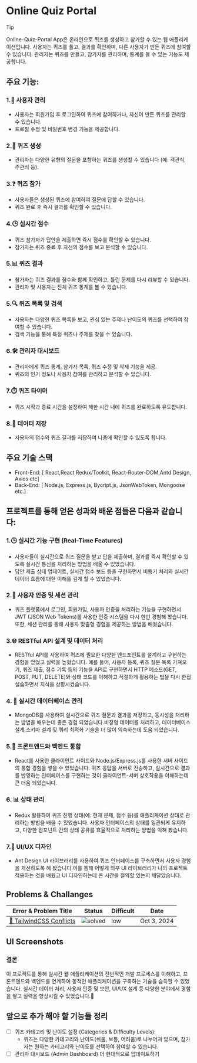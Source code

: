 # Online Quiz Portal

>[!TIP]
>Online-Quiz-Portal App은 온라인으로 퀴즈를 생성하고 참가할 수 있는 웹 애플리케이션입니다. 사용자는 퀴즈를 풀고, 결과를 확인하며, 다른 사용자가 만든 퀴즈에 참여할 수 있습니다. 관리자는 퀴즈를 만들고, 참가자를 관리하며, 통계를 볼 수 있는 기능도 제공합니다.

## 주요 기능:
### 1.👤 사용자 관리
- 사용자는 회원가입 후 로그인하여 퀴즈에 참여하거나, 자신이 만든 퀴즈를 관리할 수 있습니다.
- 프로필 수정 및 비밀번호 변경 기능을 제공합니다.

### 2.📝 퀴즈 생성
- 관리자는 다양한 유형의 질문을 포함하는 퀴즈를 생성할 수 있습니다 (예: 객관식, 주관식 등).

### 3.❓ 퀴즈 참가
- 사용자들은 생성된 퀴즈에 참여하여 질문에 답할 수 있습니다.
- 퀴즈 완료 후 즉시 결과를 확인할 수 있습니다.

### 4.🕒 실시간 점수
- 퀴즈 참가자가 답안을 제출하면 즉시 점수를 확인할 수 있습니다.
- 참가자는 퀴즈 종료 후 자신의 점수를 보고 분석할 수 있습니다.

### 5.📊 퀴즈 결과
- 참가자는 퀴즈 결과를 점수와 함께 확인하고, 틀린 문제를 다시 리뷰할 수 있습니다.
- 관리자 및 사용자는 전체 퀴즈 통계를 볼 수 있습니다.

### 5.🔍 퀴즈 목록 및 검색
- 사용자는 다양한 퀴즈 목록을 보고, 관심 있는 주제나 난이도의 퀴즈를 선택하여 참여할 수 있습니다.
- 검색 기능을 통해 특정 퀴즈나 주제를 찾을 수 있습니다.

### 6.🛠️ 관리자 대시보드
- 관리자에게 퀴즈 통계, 참가자 목록, 퀴즈 수정 및 삭제 기능을 제공.
- 퀴즈의 인기 정도나 사용자 참여를 관리하고 분석할 수 있습니다.

### 7.⏱️ 퀴즈 타이머
- 퀴즈 시작과 종료 시간을 설정하여 제한 시간 내에 퀴즈를 완료하도록 유도합니다.

### 8.💾 데이터 저장
- 사용자의 점수와 퀴즈 결과를 저장하여 나중에 확인할 수 있도록 합니다.

## 주요 기술 스택
- Front-End: [ React,React Redux/Toolkit, React-Router-DOM,Antd Design, Axios etc]
- Back-End: [ Node.js, Express.js, Bycript.js, JsonWebToken, Mongoose etc.]

## 프로젝트를 통해 얻은 성과와 배운 점들은 다음과 같습니다:
### 1.🕒 실시간 기능 구현 (Real-Time Features)
- 사용자들이 실시간으로 퀴즈 질문을 받고 답을 제출하며, 결과를 즉시 확인할 수 있도록 실시간 통신을 처리하는 방법을 배울 수 있었습니다.
- 답안 제출 상태 업데이트, 실시간 점수 보드 등을 구현하면서 비동기 처리와 실시간 데이터 흐름에 대한 이해를 깊게 할 수 있었습니다.

### 2.🔐 사용자 인증 및 세션 관리
- 퀴즈 플랫폼에서 로그인, 회원가입, 사용자 인증을 처리하는 기능을 구현하면서 JWT (JSON Web Tokens)를 사용한 인증 시스템을 다시 한번 경험해 봤습니다. 또한, 세션 관리를 통해 사용자 맞춤형 경험을 제공하는 방법을 배웠습니다.

### 3.🌐 RESTful API 설계 및 데이터 처리
- RESTful API를 사용하여 퀴즈에 필요한 다양한 엔드포인트를 설계하고 구현하는 경험을 얻었고 실력을 높혔습니다. 예를 들어, 사용자 등록, 퀴즈 질문 목록 가져오기, 퀴즈 제출, 점수 기록 등의 기능을 API로 구현하면서 HTTP 메소드(GET, POST, PUT, DELETE)와 상태 코드를 이해하고 적절하게 활용하는 법을 다시 한접 실습하면서 지식을 상항시켰습니다.

### 4. 📂 실시간 데이터베이스 관리
- MongoDB를 사용하여 실시간으로 퀴즈 질문과 결과를 저장하고, 동시성을 처리하는 방법을 배우는데 좋은 경험 되었습니다.비정형 데이터를 처리하고, 데이터베이스 설계,스키마 설계 및 쿼리 최적화 기술을 더 많이 익숙하는데 도움 되었습니다.

### 5.🔗 프론트엔드와 백엔드 통합
- React를 사용한 클라이언트 사이드와 Node.js/Express.js를 사용한 서버 사이드의 통합 경험을 쌓을 수 있었습니다. 퀴즈 응답을 서버로 전송하고, 실시간으로 결과를 반영하는 인터페이스를 구현하는 것이 클라이언트-서버 상호작용을 이해하는데 큰 더움 되었습니다.

### 6. 📊 상태 관리
- Redux 활용하여 퀴즈 진행 상태(예: 현재 문제, 점수 등)를 애플리케이션 상태로 관리하는 방법을 배울 수 있었습니다. 사용자 인터페이스의 상태를 일관되게 유지하고, 다양한 컴포넌트 간의 상태 공유를 효율적으로 처리하는 방법을 익혀 봤습니다.

### 7.🎨 UI/UX 디자인
- Ant Design UI 라이브러리를 사용하여 퀴즈 인터페이스를 구축하면서 사용자 경험을 개선하도록 해 봤습니다.이를 통해 어떻게 외부 UI 라이브러리가 나의 프로젝트 적용하는 것을 배웠고  UI 디자인하는데 큰 시간을 절약할 있는지 깨달았습니다.

## Problems & Challanges
| Error & Problem Title | Status | Difficult | Date |
|--|--|--|--|
|[🎨 TailwindCSS Conflicts](https://github.com/BekCodingAddict/FastPizza/blob/master/Problems/TailwindCSS-Conflicts.md) | ![solved](https://img.shields.io/badge/solved-blue) | low | Oct 3, 2024 |

## UI Screenshots

### 결론
이 프로젝트를 통해 실시간 웹 애플리케이션의 전반적인 개발 프로세스를 이해하고, 프론트엔드와 백엔드를 연계하여 동적인 애플리케이션을 구축하는 기술을 습득할 수 있었습니다. 실시간 데이터 처리, 사용자 인증 및 보안, UI/UX 설계 등 다양한 분야에서 경험을 쌓고 실력을 향상시킬 수 있었습니다.🚀


## 앞으로 추가 해야 할 기능들 정리
- [ ] 퀴즈 카테고리 및 난이도 설정 (Categories & Difficulty Levels):
  - 퀴즈는 다양한 카테고리와 난이도(쉬움, 보통, 어려움)로 나누어져 있으며, 참가자는 원하는 카테고리와 난이도를 선택하여 참여할 수 있습니다.
- [ ] 관리자 대시보드 (Admin Dashboard) 더 현대적으로 압데이트하기 

